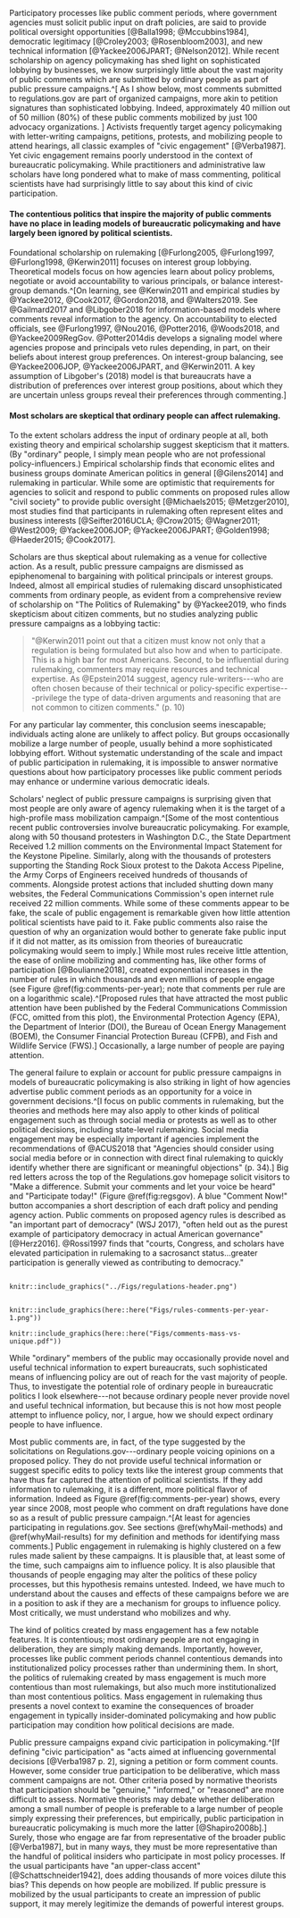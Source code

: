 <!--Much of our knowledge about civic participation beyond voting comes from surveys and qualitative studies of particular groups. -->

Participatory processes like public comment periods, where government
agencies must solicit public input on draft policies, are said to provide political oversight opportunities [@Balla1998; @Mccubbins1984], democratic legitimacy [@Croley2003; @Rosenbloom2003], and new technical information [@Yackee2006JPART; @Nelson2012]. While recent scholarship on agency policymaking has shed light on sophisticated lobbying by businesses, we know surprisingly little about the vast majority of public comments which are submitted by ordinary people as part of public pressure campaigns.^[
    As I show below, most comments submitted to
    regulations.gov are part of organized campaigns, more akin to petition signatures
    than sophisticated lobbying. Indeed, approximately 40 million out of
    50 million (80%) of these public comments mobilized by just 100
    advocacy organizations. ]
Activists frequently target agency policymaking with letter-writing campaigns, petitions, protests,
and mobilizing people to attend hearings, all classic examples of "civic engagement" [@Verba1987]. Yet civic engagement remains poorly understood in the context of bureaucratic policymaking.
While practitioners and administrative law scholars have long pondered
what to make of mass commenting, political scientists have had
surprisingly little to say about this kind of civic participation. 

#### The contentious politics that inspire the majority of public comments have no place in leading models of bureaucratic policymaking and have largely been ignored by political scientists.
Foundational scholarship on rulemaking [@Furlong2005, @Furlong1997, @Furlong1998, @Kerwin2011] focuses on interest group lobbying. Theoretical models focus on how agencies learn about policy problems, negotiate or avoid accountability to various principals, or balance interest-group demands.^[On learning, see @Kerwin2011 and empirical studies by @Yackee2012,
    @Cook2017, @Gordon2018, and @Walters2019. See @Gailmard2017 and
    @Libgober2018 for information-based models where comments reveal information to the agency.
    On accountability to elected officials, see @Furlong1997, @Nou2016,
    @Potter2016, @Woods2018, and @Yackee2009RegGov. 
    @Potter2014dis develops a signaling model where agencies propose and principals veto rules depending, in part, on their beliefs about interest group preferences.
    On interest-group balancing, see @Yackee2006JOP, @Yackee2006JPART,
    and @Kerwin2011. A key assumption of Libgober's (2018) model is that
    bureaucrats have a distribution of preferences over interest group
    positions, about which they are uncertain unless groups reveal their
    preferences through commenting.]

#### Most scholars are skeptical that ordinary people can affect rulemaking.

To the extent scholars address the input of ordinary people at all, both
existing theory and empirical scholarship suggest skepticism that it
matters. (By "ordinary" people, I simply mean people who are not
professional policy-influencers.)
Empirical scholarship finds that economic elites and business groups
dominate American politics in general [@Gilens2014] and rulemaking in
particular. While some are optimistic that requirements for agencies to
solicit and respond to public comments on proposed rules allow "civil
society" to provide public oversight [@Michaels2015; @Metzger2010], most
studies find that participants in rulemaking often represent elites and
business interests [@Seifter2016UCLA; @Crow2015; @Wagner2011; @West2009; @Yackee2006JOP; @Yackee2006JPART; @Golden1998; @Haeder2015; @Cook2017].
<!--
From a strategic perspective, agency officials are not directly
accountable to voters. And even if organized groups do supplement
congressional and judicial checks on executive power, the groups that
participate in rulemaking represent only certain (if any) segments of
the public and may not represent them well [@Seifter2016UCLA].-->

Scholars are thus skeptical about rulemaking as a venue for collective action. As a result, public pressure campaigns are dismissed as epiphenomenal to bargaining with political principals
or interest groups. Indeed, almost all empirical studies of rulemaking
discard unsophisticated comments from ordinary people, as evident from a
comprehensive review of scholarship on "The Politics of Rulemaking" by
@Yackee2019, who finds skepticism about citizen comments, but no studies
analyzing public pressure campaigns as a lobbying tactic:

> "@Kerwin2011 point out that a citizen must know not only that a regulation is being formulated but also how and when to participate. This is a high bar for most Americans. Second, to be influential during rulemaking, commenters may require resources and technical expertise. As @Epstein2014 suggest, agency rule-writers---who are often chosen because of their technical or policy-specific expertise---privilege the type of data-driven arguments and reasoning
that are not common to citizen comments." (p. 10)

For any particular lay commenter, this conclusion seems inescapable; individuals acting alone are unlikely to affect policy. But groups occasionally mobilize a large number of people, usually behind a more sophisticated lobbying effort. Without systematic understanding of the scale and impact of public participation in rulemaking, it is impossible to answer normative questions about how participatory processes like public comment periods may enhance or undermine various democratic ideals.
<!--These bursts of civic participation may affect
rulemaking [@Coglianese2001], but **this intuition has yet to be tested.**-->

Scholars' neglect of public pressure campaigns is surprising given that most people are only
aware of agency rulemaking when it is the target of a high-profile mass
mobilization campaign.^[Some of the most contentious recent public controversies involve
    bureaucratic policymaking. For example, along with 50 thousand
    protesters in Washington D.C., the State Department Received 1.2
    million comments on the Environmental Impact Statement for the
    Keystone Pipeline. Similarly, along with the thousands of protesters
    supporting the Standing Rock Sioux protest to the Dakota Access
    Pipeline, the Army Corps of Engineers received hundreds of thousands
    of comments. Alongside protest actions that included shutting down
    many websites, the Federal Communications Commission's open internet
    rule received 22 million comments. While some of these comments
    appear to be fake, the scale of public engagement is remarkable
    given how little attention political scientists have paid to it.
    Fake public comments also raise the question of why an organization
    would bother to generate fake public input if it did not matter, as
    its omission from theories of bureaucratic policymaking would seem
    to imply.] While most rules receive little attention,
the ease of online mobilizing and commenting has, like other forms of
participation [@Boulianne2018], created exponential increases in the
number of rules in which thousands and even millions of people engage
(see Figure \@ref(fig:comments-per-year); note that comments per rule are on a
logarithmic scale).^[Proposed rules that have attracted the most public attention have
    been published by the Federal Communications Commission (FCC,
    omitted from this plot), the Environmental Protection Agency (EPA),
    the Department of Interior (DOI), the Bureau of Ocean Energy
    Management (BOEM), the Consumer Financial Protection Bureau (CFPB),
    and Fish and Wildlife Service (FWS).] Occasionally, a large number of people are
paying attention. <!--These bursts of civic participation may affect
rulemaking [@Coglianese2001], but this intuition has yet to be tested.-->



The general failure to explain or account for public pressure campaigns in models of bureaucratic policymaking is also striking in light of how agencies advertise public
comment periods as an opportunity for a voice in government
decisions.^[I focus on public comments in rulemaking, but the theories and
    methods here may also apply to other kinds of political engagement
    such as through social media or protests as well as to other
    political decisions, including state-level rulemaking. Social media
    engagement may be especially important if agencies implement the
    recommendations of @ACUS2018 that "Agencies should consider using
    social media before or in connection with direct final rulemaking to
    quickly identify whether there are significant or meaningful
    objections" (p. 34).] Big red letters across the top of the Regulations.gov
homepage solicit visitors to "Make a difference. Submit your comments
and let your voice be heard" and "Participate today!" (Figure \@ref(fig:regsgov). A blue "Comment Now!" button accompanies a short description of each draft
policy and pending agency action. 
Public comments on proposed agency
rules is described as "an important part of democracy" (WSJ 2017),
"often held out as the purest example of participatory democracy in
actual American governance" [@Herz2016]. @Rossi1997 finds that "courts, Congress, and scholars have elevated participation in rulemaking to
a sacrosanct status...greater participation is generally viewed as
contributing to democracy." 

```{r regsgov, fig.cap = "Regulations.gov Solicits Public Comments on Draft Agency Rules"}

knitr::include_graphics("../Figs/regulations-header.png")
```

```{r comments-per-year, fig.cap = "Comments per Proposed Rule and Total Comments per Year", out.width = NULL, out.height = "25%", fig.show = "hold"}

knitr::include_graphics(here::here("Figs/rules-comments-per-year-1.png"))

knitr::include_graphics(here::here("Figs/comments-mass-vs-unique.pdf"))

```


While "ordinary" members of the public may occasionally provide novel
and useful technical information to expert bureaucrats, such
sophisticated means of influencing policy are out of reach for the vast
majority of people. Thus, to investigate the potential role of ordinary
people in bureaucratic politics I look elsewhere---not because ordinary
people never provide novel and useful technical information, but because
this is not how most people attempt to influence policy, nor, I argue,
how we should expect ordinary people to have influence.

Most public comments are, in fact, of the type suggested by the
solicitations on Regulations.gov---ordinary people voicing opinions on a proposed policy. They do not provide useful technical information or
suggest specific edits to policy texts like the interest group comments
that have thus far captured the attention of political scientists. If
they add information to rulemaking, it is a different, more political
flavor of information. Indeed as Figure
\@ref(fig:comments-per-year) shows, every year since 2008, most people who
comment on draft regulations have done so as a result of public pressure campaign.^[At least for agencies participating in regulations.gov. See
    sections
    \@ref(whyMail-methods) and
    \@ref(whyMail-results) for my definition and methods for
    identifying mass comments.] Public engagement in rulemaking is highly
clustered on a few rules made salient by these campaigns. It is
plausible that, at least some of the time, such campaigns aim to
influence policy. It is also plausible that thousands of people engaging
may alter the politics of these policy processes, but this hypothesis
remains untested. Indeed, we have much to understand about the causes
and effects of these campaigns before we are in a position to ask if
they are a mechanism for groups to influence policy. Most critically, we
must understand who mobilizes and why.

The kind of politics created by mass engagement has a few notable
features. It is contentious; most ordinary people are not engaging in
deliberation, they are simply making demands. Importantly, however,
processes like public comment periods channel contentious demands into
institutionalized policy processes rather than undermining them. In
short, the politics of rulemaking created by mass engagement is much
more contentious than most rulemakings, but also much more
institutionalized than most contentious politics. Mass engagement in
rulemaking thus presents a novel context to examine the consequences of
broader engagement in typically insider-dominated policymaking and how
public participation may condition how political decisions are made.

Public pressure campaigns expand civic participation in policymaking.^[If defining "civic participation" as "acts aimed at influencing governmental decisions [@Verba1987 p. 2], signing a    petition or form comment counts. However, some consider true
participation to be deliberative, which mass comment campaigns are not.
Other criteria posed by normative theorists that participation should be "genuine," "informed," or "reasoned" are more difficult to assess. Normative theorists may debate whether deliberation among a small number of people is preferable to a large number of people simply expressing their preferences, but empirically, public participation in bureaucratic policymaking is much more the latter [@Shapiro2008b].]
Surely, those who engage are far from representative of the broader public [@Verba1987], but in many ways, they must be more representative than the handful of political insiders who participate in most policy processes. If the usual participants have "an upper-class accent" [@Schattschneider1942], does adding thousands of more voices dilute this bias? This depends on how people are mobilized. If public pressure is mobilized by the usual participants to create an impression of public support, it may merely legitimize the demands of powerful interest groups. 
